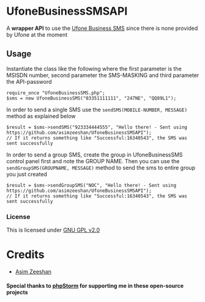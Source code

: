 # UfoneBusinessSMSAPI

A **wrapper API** to use the [Ufone Business SMS](http://www.ufone.com/vas/Business-Solutions/Business-SMS/) since there is none provided by Ufone at the moment

## Usage

Instantiate the class like the following where the first parameter is the MSISDN number, second parameter the SMS-MASKING and third parameter the API-password

    require_once "UfoneBusinessSMS.php";
    $sms = new UfoneBusinessSMS("03351111111", "247NE", "QQ89L1");

In order to send a single SMS use the `sendSMS(MOBILE-NUMBER, MESSAGE)` method as explained below

    $result = $sms->sendSMS("923334444555", "Hello there! - Sent using https://github.com/asimzeeshan/UfoneBusinessSMSAPI");
    // If it returns something like "Successful:16340543", the SMS was sent successfully
    
In order to send a group SMS, create the group in UfoneBusinessSMS control panel first and note the GROUP NAME. Then you can use the `sendGroupSMS(GROUPNAME, MESSAGE)` method to send the sms to entire group you just created

    $result = $sms->sendGroupSMS("NOC", "Hello there! - Sent using https://github.com/asimzeeshan/UfoneBusinessSMSAPI");
    // If it returns something like "Successful:16340543", the SMS was sent successfully

### License

This is licensed under [GNU GPL v2.0](http://choosealicense.com/licenses/gpl-2.0/)


# Credits
* [Asim Zeeshan](http://asim.pk)

#### Special thanks to [phpStorm](https://www.jetbrains.com/phpstorm/) for supporting me in these open-source projects